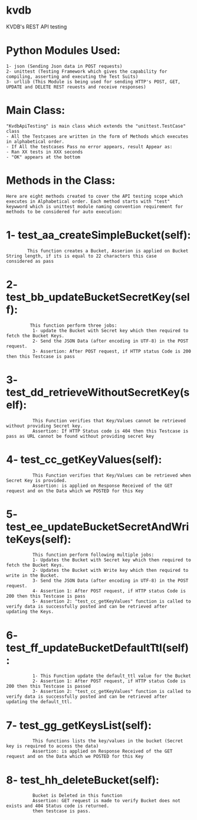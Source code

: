 # kvdb
KVDB's REST API testing

# Python Modules Used:
    1- json (Sending Json data in POST requests)
    2- unittest (Testing Framework which gives the capability for compiling, asserting and executing the Test Suits)
    3- urllib (This Module is being used for sending HTTP's POST, GET, UPDATE and DELETE REST reuests and receive responses)

# Main Class:
    "KvdbApiTesting" is main class which extends the "unittest.TestCase" class
    - All the Testcases are written in the form of Methods which executes in alphabetical order.
    - If All the testcases Pass no error appears, result Appear as:
    - Ran XX tests in XXX seconds
    - "OK" appears at the bottom
# Methods in the Class:
    Here are eight methods created to cover the API testing scope which executes in Alphabetical order. Each method starts with "test"       keywword which is unittest module naming convention requirement for methods to be considered for auto execution:
  # 1- test_aa_createSimpleBucket(self):
            This function creates a Bucket, Asserion is applied on Bucket String length, if its is equal to 22 characters this case                   considered as pass
  # 2- test_bb_updateBucketSecretKey(self):
             This function perform three jobs:
              1- update the Bucket with Secret key which then required to fetch the Bucket Keys.
              2- Send the JSON Data (after encoding in UTF-8) in the POST request.
              3- Assertion: After POST request, if HTTP status Code is 200 then this Testcase is pass
  # 3- test_dd_retrieveWithoutSecretKey(self):
              This Function verifies that Key/Values cannot be retrieved without providing Secret key.
              Assertion: If HTTP Status code is 404 then this Testcase is pass as URL cannot be found without providing secret key
  # 4- test_cc_getKeyValues(self):
              This Function verifies that Key/Values can be retrieved when Secret Key is provided.
              Assertion: is applied on Response Received of the GET request and on the Data which we POSTED for this Key

  # 5- test_ee_updateBucketSecretAndWriteKeys(self):
              This function perform following multiple jobs:
              1- Updates the Bucket with Secret key which then required to fetch the Bucket Keys.
              2- Updates the Bucket with Write key which then required to write in the Bucket.
              3- Send the JSON Data (after encoding in UTF-8) in the POST request.
              4- Assertion 1: After POST request, if HTTP status Code is 200 then this Testcase is pass
              5- Assertion 2: "test_cc_getKeyValues" function is called to verify data is successfully posted and can be retrieved after                  updating the Keys.
  # 6- test_ff_updateBucketDefaultTtl(self):
              1- This Function update the default_ttl value for the Bucket
              2- Assertion 1: After POST request, if HTTP status Code is 200 then this Testcase is passed
              3- Assertion 2: "test_cc_getKeyValues" function is called to verify data is successfully posted and can be retrieved after                  updating the default_ttl.
  # 7- test_gg_getKeysList(self):
              This functions lists the key/values in the bucket (Secret key is required to access the data)
              Assertion: is applied on Response Received of the GET request and on the Data which we POSTED for this Key
  # 8- test_hh_deleteBucket(self):
              Bucket is Deleted in this function 
              Assertion: GET request is made to verify Bucket does not exists and 404 Status code is returned.
              then testcase is pass.


